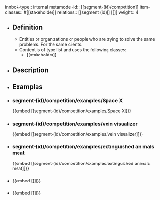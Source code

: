 innbok-type:: internal
metamodel-id:: [[segment-(id)/competition]]
item-classes:: #[[stakeholder]]
relations:: [[segment (id)]] [[]]
weight:: 4

- ## Definition
  - Entities or organizations or people who are trying to solve the same problems. For the same clients.
  - Content is of type list and uses the following classes:
    - [[stakeholder]]
- ## Description
- ## Examples
- ### segment-(id)/competition/examples/Space X
  {{embed [[segment-(id)/competition/examples/Space X]]}}
- ### segment-(id)/competition/examples/vein visualizer
  {{embed [[segment-(id)/competition/examples/vein visualizer]]}}
- ### segment-(id)/competition/examples/extinguished animals meat
  {{embed [[segment-(id)/competition/examples/extinguished animals meat]]}}
- ### 
  {{embed [[]]}}
- ### 
  {{embed [[]]}}


